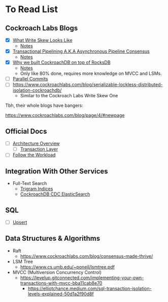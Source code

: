 # To Read List

## Cockroach Labs Blogs

- [x] [What Write Skew Looks Like](https://www.cockroachlabs.com/blog/what-write-skew-looks-like/)
  - [Notes](what_write_skew_looks_like.md)
- [x] [Transactional Pipelining A.K.A Asynchronous Pipeline Consensus](https://www.cockroachlabs.com/blog/transaction-pipelining/)
  - [Notes](./transaction_pipelining.md)
- [x] [Why we built CockroachDB on top of RocksDB](https://www.cockroachlabs.com/blog/cockroachdb-on-rocksd/#what-is-rocksdb)
  - [Notes](./why_rocks_db.md)
  - Only like 80% done, requires more knowledge on MVCC and LSMs.
- [ ] [Parallel Commits](https://www.cockroachlabs.com/blog/parallel-commits/)
- [ ] https://www.cockroachlabs.com/blog/serializable-lockless-distributed-isolation-cockroachdb/
  - Similar to the Cockroach Labs Write Skew One

Tbh, their whole blogs have bangers:

https://www.cockroachlabs.com/blog/page/4/#newpage

## Official Docs

- [ ] [Architecture Overview](https://www.cockroachlabs.com/docs/stable/architecture/overview.html)
  - [ ] [Transaction Layer](https://www.cockroachlabs.com/docs/stable/architecture/transaction-layer.html)
- [ ] [Follow the Workload](https://www.cockroachlabs.com/docs/v2.1/demo-follow-the-workload.html)

## Integration With Other Services

- Full-Text Search
  - [Trigram Indices](https://www.cockroachlabs.com/blog/use-cases-trigram-indexes/)
  - [CockroachDB CDC ElasticSearch](https://www.cockroachlabs.com/blog/cockroachdb-cdc-elasticsearch/)

## SQL

- [ ] [Upsert](https://www.cockroachlabs.com/blog/sql-upsert/)

## Data Structures & Algorithms

- Raft
  - https://www.cockroachlabs.com/blog/consensus-made-thrive/
- LSM Tree
  - https://www.cs.umb.edu/~poneil/lsmtree.pdf
- MVCC (Multiversion Concurrency Control)
  - https://levelup.gitconnected.com/implementing-your-own-transactions-with-mvcc-bba11cab8e70
    - https://elliotchance.medium.com/sql-transaction-isolation-levels-explained-50d1a2f90d8f
